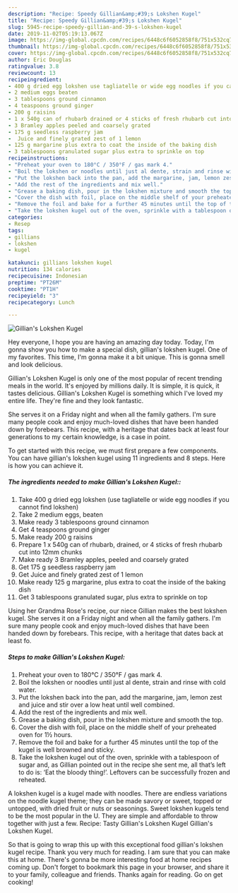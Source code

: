```yaml
---
description: "Recipe: Speedy Gillian&amp;#39;s Lokshen Kugel"
title: "Recipe: Speedy Gillian&amp;#39;s Lokshen Kugel"
slug: 5945-recipe-speedy-gillian-and-39-s-lokshen-kugel
date: 2019-11-02T05:19:13.067Z
image: https://img-global.cpcdn.com/recipes/6448c6f6052858f8/751x532cq70/gillians-lokshen-kugel-recipe-main-photo.jpg
thumbnail: https://img-global.cpcdn.com/recipes/6448c6f6052858f8/751x532cq70/gillians-lokshen-kugel-recipe-main-photo.jpg
cover: https://img-global.cpcdn.com/recipes/6448c6f6052858f8/751x532cq70/gillians-lokshen-kugel-recipe-main-photo.jpg
author: Eric Douglas
ratingvalue: 3.8
reviewcount: 13
recipeingredient:
- 400 g dried egg lokshen use tagliatelle or wide egg noodles if you cannot find lokshen
- 2 medium eggs beaten
- 3 tablespoons ground cinnamon
- 4 teaspoons ground ginger
- 200 g raisins
- 1 x 540g can of rhubarb drained or 4 sticks of fresh rhubarb cut into 12mm chunks
- 3 Bramley apples peeled and coarsely grated
- 175 g seedless raspberry jam
-  Juice and finely grated zest of 1 lemon
- 125 g margarine plus extra to coat the inside of the baking dish
- 3 tablespoons granulated sugar plus extra to sprinkle on top
recipeinstructions:
- "Preheat your oven to 180°C / 350°F / gas mark 4."
- "Boil the lokshen or noodles until just al dente, strain and rinse with cold water."
- "Put the lokshen back into the pan, add the margarine, jam, lemon zest and juice and stir over a low heat until well combined."
- "Add the rest of the ingredients and mix well."
- "Grease a baking dish, pour in the lokshen mixture and smooth the top."
- "Cover the dish with foil, place on the middle shelf of your preheated oven for 1½ hours."
- "Remove the foil and bake for a further 45 minutes until the top of the kugel is well browned and sticky."
- "Take the lokshen kugel out of the oven, sprinkle with a tablespoon of sugar and, as Gillian pointed out in the recipe she sent me, all that’s left to do is: ‘Eat the bloody thing!’. Leftovers can be successfully frozen and reheated."
categories:
- Resep
tags:
- gillians
- lokshen
- kugel

katakunci: gillians lokshen kugel
nutrition: 134 calories
recipecuisine: Indonesian
preptime: "PT26M"
cooktime: "PT1H"
recipeyield: "3"
recipecategory: Lunch

---
```



![Gillian&#39;s Lokshen Kugel](https://img-global.cpcdn.com/recipes/6448c6f6052858f8/751x532cq70/gillians-lokshen-kugel-recipe-main-photo.jpg)

Hey everyone, I hope you are having an amazing day today. Today, I'm gonna show you how to make a special dish, gillian&#39;s lokshen kugel. One of my favorites. This time, I'm gonna make it a bit unique. This is gonna smell and look delicious.

Gillian&#39;s Lokshen Kugel is only one of the most popular of recent trending meals in the world. It's enjoyed by millions daily. It is simple, it is quick, it tastes delicious. Gillian&#39;s Lokshen Kugel is something which I've loved my entire life. They're fine and they look fantastic.

She serves it on a Friday night and when all the family gathers. I&#39;m sure many people cook and enjoy much-loved dishes that have been handed down by forebears. This recipe, with a heritage that dates back at least four generations to my certain knowledge, is a case in point.


To get started with this recipe, we must first prepare a few components. You can have gillian&#39;s lokshen kugel using 11 ingredients and 8 steps. Here is how you can achieve it.

##### The ingredients needed to make Gillian&#39;s Lokshen Kugel::

1. Take 400 g dried egg lokshen (use tagliatelle or wide egg noodles if you cannot find lokshen)
1. Take 2 medium eggs, beaten
1. Make ready 3 tablespoons ground cinnamon
1. Get 4 teaspoons ground ginger
1. Make ready 200 g raisins
1. Prepare 1 x 540g can of rhubarb, drained, or 4 sticks of fresh rhubarb cut into 12mm chunks
1. Make ready 3 Bramley apples, peeled and coarsely grated
1. Get 175 g seedless raspberry jam
1. Get  Juice and finely grated zest of 1 lemon
1. Make ready 125 g margarine, plus extra to coat the inside of the baking dish
1. Get 3 tablespoons granulated sugar, plus extra to sprinkle on top


Using her Grandma Rose&#39;s recipe, our niece Gillian makes the best lokshen kugel. She serves it on a Friday night and when all the family gathers. I&#39;m sure many people cook and enjoy much-loved dishes that have been handed down by forebears. This recipe, with a heritage that dates back at least fo. 

##### Steps to make Gillian&#39;s Lokshen Kugel:

1. Preheat your oven to 180°C / 350°F / gas mark 4.
1. Boil the lokshen or noodles until just al dente, strain and rinse with cold water.
1. Put the lokshen back into the pan, add the margarine, jam, lemon zest and juice and stir over a low heat until well combined.
1. Add the rest of the ingredients and mix well.
1. Grease a baking dish, pour in the lokshen mixture and smooth the top.
1. Cover the dish with foil, place on the middle shelf of your preheated oven for 1½ hours.
1. Remove the foil and bake for a further 45 minutes until the top of the kugel is well browned and sticky.
1. Take the lokshen kugel out of the oven, sprinkle with a tablespoon of sugar and, as Gillian pointed out in the recipe she sent me, all that’s left to do is: ‘Eat the bloody thing!’. Leftovers can be successfully frozen and reheated.


A lokshen kugel is a kugel made with noodles. There are endless variations on the noodle kugel theme; they can be made savory or sweet, topped or untopped, with dried fruit or nuts or seasonings. Sweet lokshen kugels tend to be the most popular in the U. They are simple and affordable to throw together with just a few. Recipe: Tasty Gillian&#39;s Lokshen Kugel Gillian&#39;s Lokshen Kugel. 

So that is going to wrap this up with this exceptional food gillian&#39;s lokshen kugel recipe. Thank you very much for reading. I am sure that you can make this at home. There's gonna be more interesting food at home recipes coming up. Don't forget to bookmark this page in your browser, and share it to your family, colleague and friends. Thanks again for reading. Go on get cooking!
